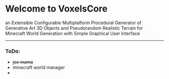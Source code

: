 # Welcome to VoxelsCore
an Extensible Configurable Multiplatform Procedural Generator of Generative Art 3D Objects and Pseudorandom Realistic Terrain for Minecraft World Generation with Simple Graphical User Interface

--- 

### ToDo:
- ~~joe mama~~
- minecraft world manager
- 
